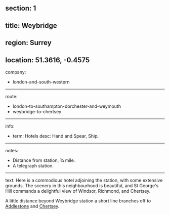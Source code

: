 section: 1
----
title: Weybridge
----
region: Surrey
----
location: 51.3616, -0.4575
----
company:
- london-and-south-western
----
route:
- london-to-southampton-dorchester-and-weymouth
- weybridge-to-chertsey
----
info:
- term: Hotels
  desc: Hand and Spear, Ship.
----
notes:
- Distance from station, ¾ mile.
- A telegraph station.
----
text: Here is a commodious hotel adjoining the station, with some extensive grounds. The scenery in this neighbourhood is beautiful, and St George's Hill commands a delightful view of Windsor, Richmond, and Chertsey.

A little distance beyond Weybridge station a short line branches off to [Addlestone](/stations/addlestone) and [Chertsey](/stations/chertsey).
